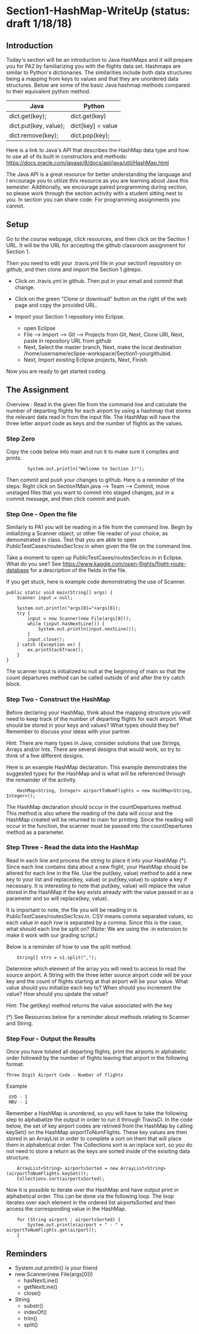 # Section1-HashMap-WriteUp (status: draft 1/18/18)

## Introduction 
Today's section will be an introduction to Java HashMaps and it will prepare
you for PA2 by familiarizing you with the flights data set. Hashmaps are
similar to Python's dictionaries. The similarities include both data structures
being a mapping from keys to values and that they are unordered data structures.
Below are some of the basic Java hashmap methods compared to their equivalent 
python method. 

| Java                  | Python            | 
|-----------------------|-------------------|
| dict.get(key);        | dict.get(key)     |
| dict.put(key, value); | dict[key] = value |
| dict.remove(key);     | dict.pop(key);    | 


Here is a link to Java's API that describes the HashMap data type and how 
to use all of its built in constructors and methods: 
https://docs.oracle.com/javase/8/docs/api/java/util/HashMap.html

The Java API is a great resource for better understanding the language and
I encourage you to utilize this resource as you are learning about Java this
semester. Additionally, we encourage paired programming during section, so 
please work through the section activity with a student sitting next to you.
In section you can share code.  For programming assignments you cannot.

## Setup
Go to the course webpage, click resources, and then click on the Section 1
URL.  It will be the URL for accepting the github classroom assignment
for Section 1.

Then you need to edit your .travis.yml file in your section1 repository on 
github, and then clone and import the Section 1 gitrepo.
  * Click on .travis.yml in github.  Then put in your email and commit that change.
  
  * Click on the green "Clone or download" button on the right of the web page 
    and copy the provided URL.

  * Import your Section 1 repository into Eclipse.
    * open Eclipse 
    * File —> Import —> Git —> Projects from Git, Next, Clone URI, Next, paste in repository URL from github
    * Next, Select the master branch, Next, make the local destination 
      /home/username/eclipse-workspace/Section1-yourgithubid.
    * Next, Import existing Eclipse projects, Next, Finish.

Now you are ready to get started coding. 


## The Assignment
Overview : Read in the given file from the command line and calculate the 
number of departing flights for each airport by using a hashmap that stores
the relevant data read in from the input file. The HashMap will have the 
three letter airport code as keys and the number of flights as the values. 	

### Step Zero 
Copy the code below into main and run it to make sure it compiles and prints. 


```
        System.out.println("Welcome to Section 1!");
```

Then commit and push your changes to github. Here is a reminder of the steps:
Right click on Section1Main.java --> Team --> Commit, move unstaged files 
that you want to commit into staged changes, put in a commit message, and 
then click commit and push.



### Step One - Open the file 
Similarly to PA1 you will be reading in a file from the command line. Begin 
by initializing a Scanner object, or other file reader of your choice, as 
demonstrated in class. Test that you are able to open PublicTestCases/routesSec1csv.in when 
given the file on the command line.

Take a moment to open up PublicTestCases/routesSec1csv.in in Eclipse.  What do you see?
See https://www.kaggle.com/open-flights/flight-route-database for a 
description of the fields in the file.

If you get stuck, here is example code demonstrating the use of Scanner.

```
public static void main(String[] args) {
    Scanner input = null; 
	
    System.out.println("args[0]="+args[0]);
    try {
        input = new Scanner(new File(args[0]));
        while (input.hasNextLine()) {
            System.out.println(input.nextLine());
        }
        input.close();
    } catch (Exception ex) {
        ex.printStackTrace();
    }
}
```
The scanner input is initialized to null at the beginning of main so that the
count departures method can be called outside of and after the try catch block. 

### Step Two - Construct the HashMap 
Before declaring your HashMap, think about the mapping structure you will need 
to keep track of the number of departing flights for each airport. What should 
be stored in your keys and values? What types should they be? Remember to 
discuss your ideas with your partner. 

Hint: There are many types in Java, consider solutions that use Strings, Arrays 
and/or Ints. There are several designs that would work, so try to think of a 
few different designs. 

Here is an example HashMap declaration. This example demonstrates the suggested 
types for the HashMap and is what will be referenced through the remainder of 
the activity. 

```
    HashMap<String, Integer> airportToNumFlights = new HashMap<String, Integer>();
```
The HashMap declaration should occur in the countDepartures method. This method 
is also where the reading of the data will occur and the HashMap created will 
be returned to main for printing. Since the reading will occur in the function, 
the scanner must be passed into the countDepartures method as a parameter.  

### Step Three - Read the data into the HashMap 
Read in each line and process the string to place it into your HashMap (*).
Since each line contains data about a new flight, your HashMap should be altered
for each line in the file. Use the put(key, value) method to add a new key to your 
list and replace(key, value) or put(key,value) to update a key if necessary. It
is interesting to note that put(key, value) will replace the value stored in the
HashMap if the key exists already with the value passed in as a parameter and so
will replace(key, value). 

It is important to note, the file you will be reading in is PublicTestCases/routesSec1csv.in.
CSV means comma separated values, so each value in each row is separated by a comma.
Since this is the case, what should each line be split on? 
(Note: We are using the .in extension to make it work with our grading script.)

Below is a reminder of how to use the split method. 

```
    String[] strs = s1.split(",");
```

Determine which element of the array you will need to access to read the
source airport. A String with the three letter source airport code will be 
your key and the count of flights starting at that airport will be your 
value. What value should you initialize each key to?  When should you increment 
the value? How should you update the value?  

Hint: The get(key) method returns the value associated with the key 

(*) See Resources below for a reminder about methods relating to Scanner and String. 

### Step Four - Output the Results 
Once you have totaled all departing flights, print the airports in alphabetic
order followed by the number of flights leaving that airport in the following
format:

    Three Digit Airport Code - Number of flights 

Example 

```
 GYD - 1 
 MRV - 1
```

Remember a HashMap is unordered, so you will have to take the following step 
to alphabatize the output in order to run it through TravisCI. In the code 
below, the set of key airport codes are retrived from the HashMap by calling
keySet() on the HashMap airportToNumFlights. These key values are then stored
in an ArrayList in order to complete a sort on them that will place them in 
alphabetical order. The Collections sort is an inplace sort, so you do not 
need to store a return as the keys are sorted inside of the exisiting 
data structure. 

```
    ArrayList<String> airportsSorted = new ArrayList<String>(airportToNumFlights.keySet());
    Collections.sort(airportsSorted);
```

Now it is possible to iterate over the HashMap and have output print in 
alphabetical order. This can be done via the following loop. The loop 
iterates over each element in the ordered list airportsSorted and then 
access the corresponding value in the HashMap. 

```
    for (String airport : airportsSorted) {
        System.out.println(airport + " - " + airportToNumFlights.get(airport));
    }
```

## Reminders
* System.out.println() is your friend
* new Scanner(new File(args[0]))
  * hasNextLine()
  * getNextLine()
  * close()
* String
  * substr()
  * indexOf()
  * trim()
  * split()


